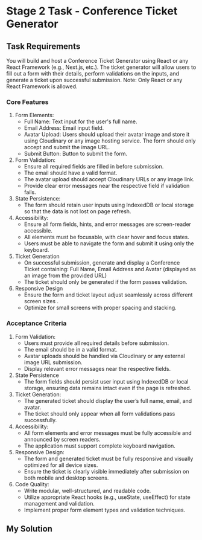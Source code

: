 # Stage 2 Task - Conference Ticket Generator

## Task Requirements
You will build and host a Conference Ticket Generator using React or any React Framework (e.g., Next.js, etc.). The ticket generator will allow users to fill out a form with their details, perform validations on the inputs, and generate a ticket upon successful submission.
Note: Only React or any React Framework is allowed.

### Core Features
1. Form Elements:
    * Full Name: Text input for the user's full name.
    * Email Address: Email input field.
    * Avatar Upload: Users should upload their avatar image and store it using Cloudinary or any image hosting service. The form should only accept and submit the image URL.
    * Submit Button: Button to submit the form.
2. Form Validation:
    * Ensure all required fields are filled in before submission.
    * The email should have a valid format.
    * The avatar upload should accept Cloudinary URLs or any image link.
    * Provide clear error messages near the respective field if validation fails.
3. State Persistence:
    * The form should retain user inputs using IndexedDB or local storage so that the data is not lost on page refresh.
4. Accessibility:
    * Ensure all form fields, hints, and error messages are screen-reader accessible.
    * All elements must be focusable, with clear hover and focus states.
    * Users must be able to navigate the form and submit it using only the keyboard.
5. Ticket Generation
    * On successful submission, generate and display a Conference Ticket containing: Full Name, Email Address and Avatar (displayed as an image from the provided URL)
    * The ticket should only be generated if the form passes validation.
6. Responsive Design
    * Ensure the form and ticket layout adjust seamlessly across different screen sizes .
    * Optimize for small screens with proper spacing and stacking.

### Acceptance Criteria
1. Form Validation:
    * Users must provide all required details before submission.
    * The email should be in a valid format.
    * Avatar uploads should be handled via Cloudinary or any external image URL submission.
    * Display relevant error messages near the respective fields.
2. State Persistence
    * The form fields should persist user input using IndexedDB or local storage, ensuring data remains intact even if the page is refreshed.
3. Ticket Generation:
    * The generated ticket should display the user’s full name, email, and avatar.
    * The ticket should only appear when all form validations pass successfully.
4. Accessibility:
    * All form elements and error messages must be fully accessible and announced by screen readers.
    * The application must support complete keyboard navigation.
5. Responsive Design:
    * The form and generated ticket must be fully responsive and visually optimized for all device sizes.
    * Ensure the ticket is clearly visible immediately after submission on both mobile and desktop screens.
6. Code Quality:
    * Write modular, well-structured, and readable code.
    * Utilize appropriate React hooks (e.g., useState, useEffect) for state management and validation.
    * Implement proper form element types and validation techniques.

## My Solution

